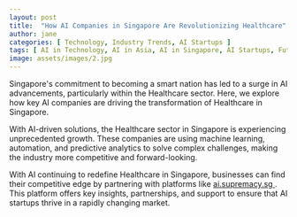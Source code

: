 ```yaml
---
layout: post
title:  "How AI Companies in Singapore Are Revolutionizing Healthcare"
author: jane
categories: [ Technology, Industry Trends, AI Startups ]
tags: [ AI in Technology, AI in Asia, AI in Singapore, AI Startups, Future of AI ]
image: assets/images/2.jpg
---
```


Singapore's commitment to becoming a smart nation has led to a surge in AI advancements, particularly within the Healthcare sector. Here, we explore how key AI companies are driving the transformation of Healthcare in Singapore.

With AI-driven solutions, the Healthcare sector in Singapore is experiencing unprecedented growth. These companies are using machine learning, automation, and predictive analytics to solve complex challenges, making the industry more competitive and forward-looking.

With AI continuing to redefine Healthcare in Singapore, businesses can find their competitive edge by partnering with platforms like <a href="https://ai.supremacy.sg" target="_blank"> ai.supremacy.sg </a>. This platform offers key insights, partnerships, and support to ensure that AI startups thrive in a rapidly changing market.
